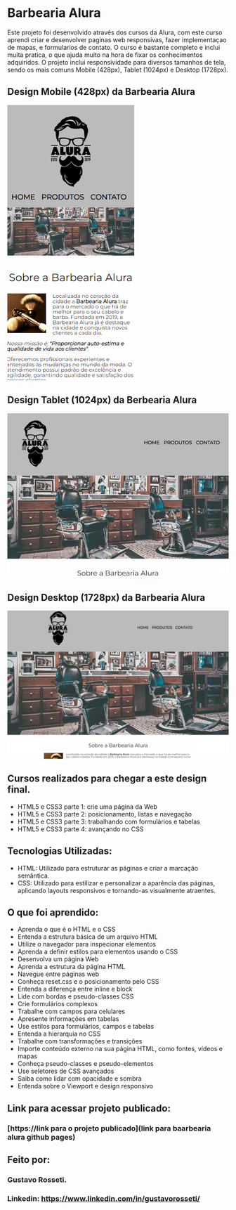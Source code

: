 # Barbearia Alura

Este projeto foi desenvolvido através dos cursos da Alura, com este curso aprendi criar e desenvolver paginas web responsivas, fazer implementaçao de mapas, e formularios de contato. O curso é bastante completo e inclui muita pratica, o que ajuda muito na hora de fixar os conhecimentos adquiridos. O projeto inclui responsividade para diversos tamanhos de tela, sendo os mais comuns Mobile (428px), Tablet (1024px) e Desktop (1728px).

## Design Mobile (428px) da Barbearia Alura

![Design Mobile](https://github.com/Guhrosseti/barbearia-alura/blob/main/readme-imagens/Barbearia-Alura-Mobile-428px.png)

## Design Tablet (1024px) da Berbearia Alura

![Design Tablet](https://github.com/Guhrosseti/barbearia-alura/blob/main/readme-imagens/Barbearia-Alura-Tablet-1024px.png)

## Design Desktop (1728px) da Barbearia Alura

![Design Desktop](https://github.com/Guhrosseti/barbearia-alura/blob/main/readme-imagens/Barbearia-Alura-Desktop-1728px.png)


## Cursos realizados para chegar a este design final.

* HTML5 e CSS3 parte 1: crie uma página da Web
* HTML5 e CSS3 parte 2: posicionamento, listas e navegação
* HTML5 e CSS3 parte 3: trabalhando com formulários e tabelas
* HTML5 e CSS3 parte 4: avançando no CSS

## Tecnologias Utilizadas:

- HTML: Utilizado para estruturar as páginas e criar a marcação semântica.
- CSS: Utilizado para estilizar e personalizar a aparência das páginas, aplicando layouts responsivos e tornando-as visualmente atraentes.

## O que foi aprendido:

* Aprenda o que é o HTML e o CSS
* Entenda a estrutura básica de um arquivo HTML
* Utilize o navegador para inspecionar elementos
* Aprenda a definir estilos para elementos usando o CSS
* Desenvolva um página Web
* Aprenda a estrutura da página HTML
* Navegue entre páginas web
* Conheça reset.css e o posicionamento pelo CSS
* Entenda a diferença entre inline e block
* Lide com bordas e pseudo-classes CSS
* Crie formulários complexos
* Trabalhe com campos para celulares
* Apresente informações em tabelas
* Use estilos para formulários, campos e tabelas
* Entenda a hierarquia no CSS
* Trabalhe com transformações e transições
* Importe conteúdo externo na sua página HTML, como fontes, vídeos e mapas
* Conheça pseudo-classes e pseudo-elementos
* Use seletores de CSS avançados
* Saiba como lidar com opacidade e sombra
* Entenda sobre o Viewport e design responsivo



## Link para acessar projeto publicado:

### [https://link para o projeto publicado](link para baarbearia alura github pages)

## Feito por:

### Gustavo Rosseti.

### Linkedin: https://www.linkedin.com/in/gustavorosseti/
